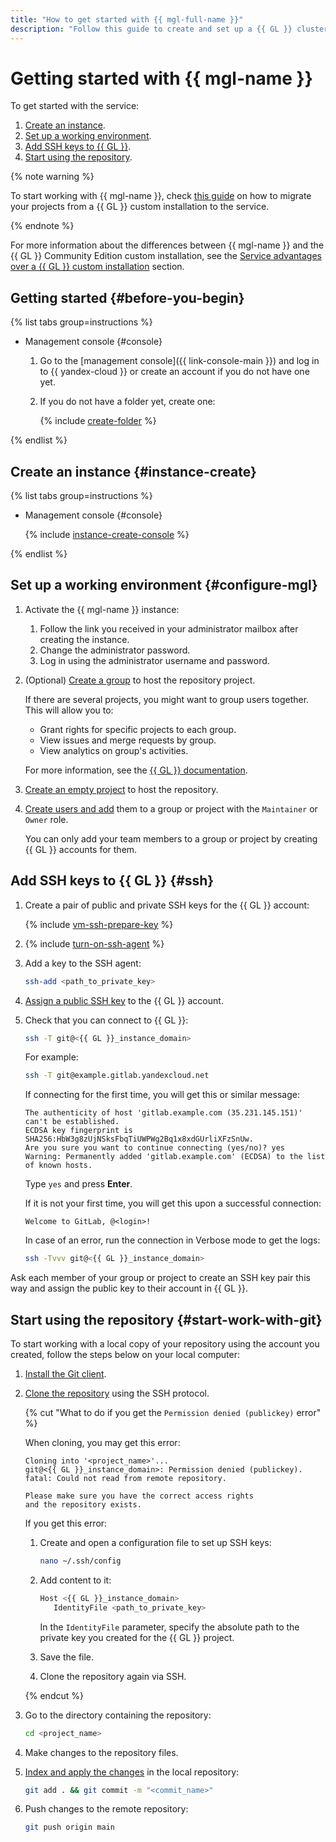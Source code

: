 ```yaml
---
title: "How to get started with {{ mgl-full-name }}"
description: "Follow this guide to create and set up a {{ GL }} cluster."
---
```


# Getting started with {{ mgl-name }}

To get started with the service:
1. [Create an instance](#instance-create).
1. [Set up a working environment](#configure-mgl).
1. [Add SSH keys to {{ GL }}](#ssh).
1. [Start using the repository](#start-work-with-git).

{% note warning %}

To start working with {{ mgl-name }}, check [this guide](operations/instance/migration.md) on how to migrate your projects from a {{ GL }} custom installation to the service.

{% endnote %}

For more information about the differences between {{ mgl-name }} and the {{ GL }} Community Edition custom installation, see the [Service advantages over a {{ GL }} custom installation](concepts/managed-gitlab-vs-custom-installation.md) section.

## Getting started {#before-you-begin}

{% list tabs group=instructions %}

- Management console {#console}

  1. Go to the [management console]({{ link-console-main }}) and log in to {{ yandex-cloud }} or create an account if you do not have one yet.
  1. If you do not have a folder yet, create one:

     {% include [create-folder](../_includes/create-folder.md) %}

{% endlist %}

## Create an instance {#instance-create}

{% list tabs group=instructions %}

- Management console {#console}

  {% include [instance-create-console](../_includes/managed-gitlab/instance-create-console.md) %}

{% endlist %}

## Set up a working environment {#configure-mgl}

1. Activate the {{ mgl-name }} instance:
   1. Follow the link you received in your administrator mailbox after creating the instance.
   1. Change the administrator password.
   1. Log in using the administrator username and password.
1. (Optional) [Create a group](https://docs.gitlab.com/ee/user/group/#create-a-group) to host the repository project.

   If there are several projects, you might want to group users together. This will allow you to:

   * Grant rights for specific projects to each group.
   * View issues and merge requests by group.
   * View analytics on group's activities.

   For more information, see the [{{ GL }} documentation](https://docs.gitlab.com/ee/user/group/).

1. [Create an empty project](https://docs.gitlab.com/ee/user/project/) to host the repository.
1. [Create users and add](operations/create-user.md) them to a group or project with the `Maintainer` or `Owner` role.

   You can only add your team members to a group or project by creating {{ GL }} accounts for them.

## Add SSH keys to {{ GL }} {#ssh}

1. Create a pair of public and private SSH keys for the {{ GL }} account:

   {% include [vm-ssh-prepare-key](../_includes/vm-ssh-prepare-key.md) %}

1. {% include [turn-on-ssh-agent](../_includes/turn-on-ssh-agent.md) %}
1. Add a key to the SSH agent:

   ```bash
   ssh-add <path_to_private_key>
   ```

1. [Assign a public SSH key](https://docs.gitlab.com/ee/user/ssh.html#add-an-ssh-key-to-your-gitlab-account) to the {{ GL }} account.
1. Check that you can connect to {{ GL }}:

   ```bash
   ssh -T git@<{{ GL }}_instance_domain>
   ```

   For example:

   ```bash
   ssh -T git@example.gitlab.yandexcloud.net
   ```

   If connecting for the first time, you will get this or similar message:

   ```text
   The authenticity of host 'gitlab.example.com (35.231.145.151)' can't be established.
   ECDSA key fingerprint is SHA256:HbW3g8zUjNSksFbqTiUWPWg2Bq1x8xdGUrliXFzSnUw.
   Are you sure you want to continue connecting (yes/no)? yes
   Warning: Permanently added 'gitlab.example.com' (ECDSA) to the list of known hosts.
   ```

   Type `yes` and press **Enter**.

   If it is not your first time, you will get this upon a successful connection:

   ```text
   Welcome to GitLab, @<login>!
   ```

   In case of an error, run the connection in Verbose mode to get the logs:

   ```bash
   ssh -Tvvv git@<{{ GL }}_instance_domain>
   ```

Ask each member of your group or project to create an SSH key pair this way and assign the public key to their account in {{ GL }}.

## Start using the repository {#start-work-with-git}

To start working with a local copy of your repository using the account you created, follow the steps below on your local computer:

1. [Install the Git client](https://docs.gitlab.com/ee/gitlab-basics/start-using-git.html#install-git).
1. [Clone the repository](https://docs.gitlab.com/ee/gitlab-basics/start-using-git.html#clone-a-repository) using the SSH protocol.

   {% cut "What to do if you get the `Permission denied (publickey)` error" %}

   When cloning, you may get this error:

   ```text
   Cloning into '<project_name>'...
   git@<{{ GL }}_instance_domain>: Permission denied (publickey).
   fatal: Could not read from remote repository.

   Please make sure you have the correct access rights
   and the repository exists.
   ```

   If you get this error:

   1. Create and open a configuration file to set up SSH keys:

      ```bash
      nano ~/.ssh/config
      ```

   1. Add content to it:

      ```bash
      Host <{{ GL }}_instance_domain>
         IdentityFile <path_to_private_key>
      ```

      In the `IdentityFile` parameter, specify the absolute path to the private key you created for the {{ GL }} project.

   1. Save the file.
   1. Clone the repository again via SSH.

   {% endcut %}

1. Go to the directory containing the repository:

   ```bash
   cd <project_name>
   ```

1. Make changes to the repository files.
1. [Index and apply the changes](https://docs.gitlab.com/ee/gitlab-basics/start-using-git.html#add-and-commit-local-changes) in the local repository:

   ```bash
   git add . && git commit -m "<commit_name>"
   ```

1. Push changes to the remote repository:

   ```bash
   git push origin main
   ```

